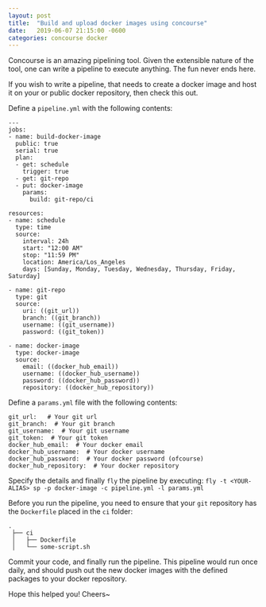 ```yaml
---
layout: post
title:  "Build and upload docker images using concourse"
date:   2019-06-07 21:15:00 -0600
categories: concourse docker
---
```


Concourse is an amazing pipelining tool. Given the extensible nature of the tool, one can write a pipeline to execute anything. The fun never ends here.

If you wish to write a pipeline, that needs to create a docker image and host it on your or public docker repository, then check this out.

Define a `pipeline.yml` with the following contents:
```
---
jobs:
- name: build-docker-image
  public: true
  serial: true
  plan:
  - get: schedule
    trigger: true
  - get: git-repo
  - put: docker-image
    params:
      build: git-repo/ci

resources:
- name: schedule
  type: time
  source:
    interval: 24h
    start: "12:00 AM"
    stop: "11:59 PM"
    location: America/Los_Angeles
    days: [Sunday, Monday, Tuesday, Wednesday, Thursday, Friday, Saturday]

- name: git-repo
  type: git
  source:
    uri: ((git_url))
    branch: ((git_branch))
    username: ((git_username))
    password: ((git_token))

- name: docker-image
  type: docker-image
  source:
    email: ((docker_hub_email))
    username: ((docker_hub_username))
    password: ((docker_hub_password))
    repository: ((docker_hub_repository))
```

Define a `params.yml` file with the following contents:
```
git_url:   # Your git url
git_branch:  # Your git branch
git_username:  # Your git username
git_token:  # Your git token
docker_hub_email:  # Your docker email
docker_hub_username:  # Your docker username
docker_hub_password:  # Your docker password (ofcourse)
docker_hub_repository:  # Your docker repository
```

Specify the details and finally `fly` the pipeline by executing:
`fly -t <YOUR-ALIAS> sp -p docker-image -c pipeline.yml -l params.yml`

Before you run the pipeline, you need to ensure that your `git` repository has the `Dockerfile` placed in the `ci` folder:
```
.
 ├── ci
 │   ├── Dockerfile
 │   └── some-script.sh
 ```

 Commit your code, and finally run the pipeline. This pipeline would run once daily, and should push out the new docker images with the defined packages to your docker repository.

 Hope this helped you! Cheers~
